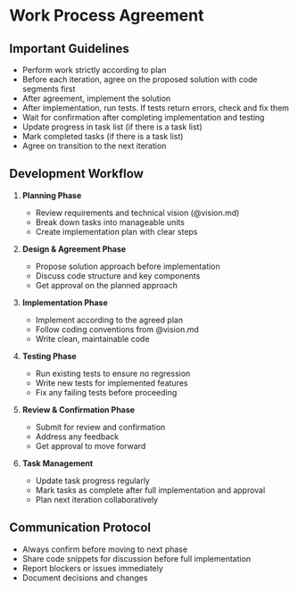 # Work Process Agreement

## Important Guidelines

- Perform work strictly according to plan
- Before each iteration, agree on the proposed solution with code segments first
- After agreement, implement the solution
- After implementation, run tests. If tests return errors, check and fix them
- Wait for confirmation after completing implementation and testing
- Update progress in task list (if there is a task list)
- Mark completed tasks (if there is a task list)
- Agree on transition to the next iteration

## Development Workflow

1. **Planning Phase**
   - Review requirements and technical vision (@vision.md)
   - Break down tasks into manageable units
   - Create implementation plan with clear steps

2. **Design & Agreement Phase**
   - Propose solution approach before implementation
   - Discuss code structure and key components
   - Get approval on the planned approach

3. **Implementation Phase**
   - Implement according to the agreed plan
   - Follow coding conventions from @vision.md
   - Write clean, maintainable code

4. **Testing Phase**
   - Run existing tests to ensure no regression
   - Write new tests for implemented features
   - Fix any failing tests before proceeding

5. **Review & Confirmation Phase**
   - Submit for review and confirmation
   - Address any feedback
   - Get approval to move forward

6. **Task Management**
   - Update task progress regularly
   - Mark tasks as complete after full implementation and approval
   - Plan next iteration collaboratively

## Communication Protocol

- Always confirm before moving to next phase
- Share code snippets for discussion before full implementation
- Report blockers or issues immediately
- Document decisions and changes